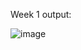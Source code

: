 Week 1 output:

![image](https://github.com/KhandujaKunal/DS_Assignment/assets/73628799/8d12bcc8-9f06-4dc3-857d-09c32201573c)
